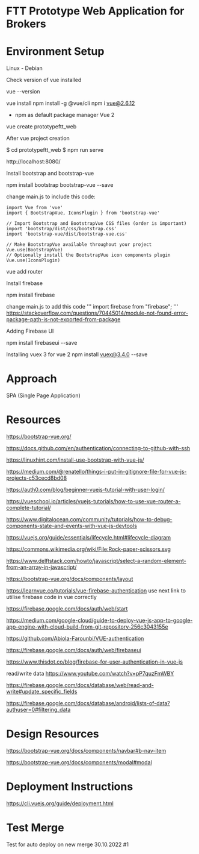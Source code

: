 # FTT Prototype Web Application for Brokers

# Environment Setup

Linux - Debian

Check version of vue installed 

vue --version

vue install
npm install -g @vue/cli
npm i vue@2.6.12

- npm as default package manager Vue 2

vue create prototypeftt_web

After vue project creation

 $ cd prototypeftt_web
 $ npm run serve

http://localhost:8080/

Install bootstrap and bootstrap-vue

npm install bootstrap bootstrap-vue --save


change main.js to include this code:

```
import Vue from 'vue'
import { BootstrapVue, IconsPlugin } from 'bootstrap-vue'

// Import Bootstrap and BootstrapVue CSS files (order is important)
import 'bootstrap/dist/css/bootstrap.css'
import 'bootstrap-vue/dist/bootstrap-vue.css'

// Make BootstrapVue available throughout your project
Vue.use(BootstrapVue)
// Optionally install the BootstrapVue icon components plugin
Vue.use(IconsPlugin)

```

vue add router

Install firebase

npm install firebase

change main.js to add this code
'''
import firebase from "firebase";
'''
https://stackoverflow.com/questions/70445014/module-not-found-error-package-path-is-not-exported-from-package


Adding Firebase UI

npm install firebaseui --save

Installing vuex 3 for vue 2
npm install vuex@3.4.0 --save

# Approach
 
 SPA (Single Page Application)



# Resources

https://bootstrap-vue.org/

https://docs.github.com/en/authentication/connecting-to-github-with-ssh

https://linuxhint.com/install-use-bootstrap-with-vue-js/

https://medium.com/@renatello/things-i-put-in-gitignore-file-for-vue-js-projects-c53cecd8bd08

https://auth0.com/blog/beginner-vuejs-tutorial-with-user-login/

https://vueschool.io/articles/vuejs-tutorials/how-to-use-vue-router-a-complete-tutorial/

https://www.digitalocean.com/community/tutorials/how-to-debug-components-state-and-events-with-vue-js-devtools

https://vuejs.org/guide/essentials/lifecycle.html#lifecycle-diagram 

https://commons.wikimedia.org/wiki/File:Rock-paper-scissors.svg

https://www.delftstack.com/howto/javascript/select-a-random-element-from-an-array-in-javascript/

https://bootstrap-vue.org/docs/components/layout

https://learnvue.co/tutorials/vue-firebase-authentication  use next link to utilise firebase code in vue correctly

https://firebase.google.com/docs/auth/web/start

https://medium.com/google-cloud/guide-to-deploy-vue-js-app-to-google-app-engine-with-cloud-build-from-git-repository-256c3043155e

https://github.com/Abiola-Farounbi/VUE-authentication

https://firebase.google.com/docs/auth/web/firebaseui

https://www.thisdot.co/blog/firebase-for-user-authentication-in-vue-js

read/write data
https://www.youtube.com/watch?v=pP7quzFmWBY

https://firebase.google.com/docs/database/web/read-and-write#update_specific_fields

https://firebase.google.com/docs/database/android/lists-of-data?authuser=0#filtering_data

# Design Resources

https://bootstrap-vue.org/docs/components/navbar#b-nav-item

https://bootstrap-vue.org/docs/components/modal#modal

# Deployment Instructions

https://cli.vuejs.org/guide/deployment.html

# Test Merge
Test for auto deploy on new merge 30.10.2022 #1
